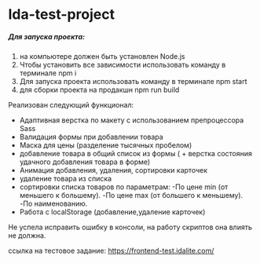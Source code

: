 # Ida-test-project

##### Для запуска проекта:
1. на компьютере должен быть установлен Node.js
2. Чтобы установить все зависимости использовать команду в терминале npm i
3. Для запуска проекта использовать команду в терминале npm start
4. для сборки проекта на продакшн  npm run build

Реализован следующий функционал: 

* Адаптивная верстка по макету с использованием препроцессора Sass
* Валидация формы при добавлении товара
* Маска для цены (разделение тысячных пробелом)
* добавление товара в общий список из формы ( + верстка состояния удачного добавления товара в форме)
* Анимация добавления, удаления, сортировки карточек
* удаление товара из списка 
* сортировки списка товаров по параметрам:
-По цене min (от меньшего к большему).
-По цене max (от большего к меньшему).
-По наименованию.
* Работа с localStorage (добавление,удаление карточек)

Не успела исправить ошибку в консоли, на работу скриптов она влиять не должна.


ссылка на тестовое задание: https://frontend-test.idalite.com/
